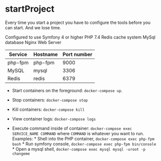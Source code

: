 
# startProject
Every time you start a project you have to configure the tools before you can start. And we lose time.

Configured to use Symfony 4 or higher
PHP 7.4
Redis cache system 
MySql database 
Nginx Web Server 

Service|Hostname|Port number
------|---------|-----------
php-fpm|php-fpm|9000
MySQL|mysql|3306
Redis|redis|6379

* Start containers on the foreground: `docker-compose up`. 
* Stop containers: `docker-compose stop`
* Kill containers: `docker-compose kill`
* View container logs: `docker-compose logs`

* Execute command inside of container: `docker-compose exec SERVICE_NAME COMMAND` where `COMMAND` is whatever you want to run. Examples:
      * Shell into the PHP container, `docker-compose exec php-fpm bash`
      * Run symfony console, `docker-compose exec php-fpm bin/console`
      * Open a mysql shell, `docker-compose exec mysql mysql -uroot -p changeme`
